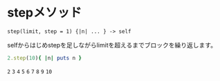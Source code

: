 # stepメソッド
``step(limit, step = 1) {|n| ... } -> self
``

selfからはじめstepを足しながらlimitを超えるまでブロックを繰り返します。

```ruby
2.step(10){ |n| puts n }
```
`2`
`3`
`4`
`5`
`6`
`7`
`8`
`9`
`10`


